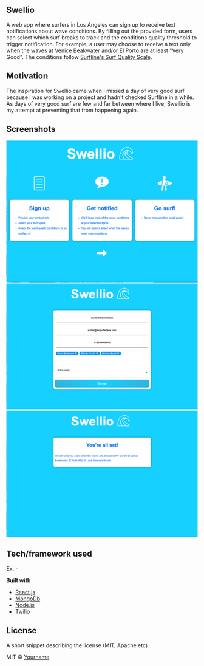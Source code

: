 ## Swellio
A web app where surfers in Los Angeles can sign up to receive text notifications about wave conditions. By filling out the provided form, users can select which surf breaks to track and the conditions quality threshold to trigger notification. For example, a user may choose to receive a text only when the waves at Venice Beakwater and/or El Porto are at least "Very Good". The conditions follow [Surfline's Surf Quality Scale](https://www.surfline.com/surf-science/rating-of-surf-heights-and-quality_31942/).

## Motivation
The inspiration for Swellio came when I missed a day of very good surf because I was working on a project and hadn't checked Surfline in a while. As days of very good surf are few and far between where I live, Swellio is my attempt at preventing that from happening again. 
 
## Screenshots
![home page](https://github.com/MichaelRMoriarty/Swellio/blob/main/public/images/homePage.png)
![sign up](https://github.com/MichaelRMoriarty/Swellio/blob/main/public/images/formPage.png)
![success page](https://github.com/MichaelRMoriarty/Swellio/blob/main/public/images/successPage.png)

## Tech/framework used
Ex. -

<b>Built with</b>
- [React.js](https://reactjs.org/)
- [MongoDb](https://www.mongodb.com/)
- [Node.js](https://nodejs.org/en/)
- [Twilio](https://www.twilio.com/)


## License
A short snippet describing the license (MIT, Apache etc)

MIT © [Yourname]()
